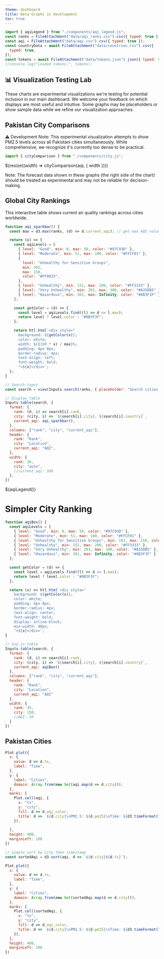 ```yaml
---
theme: dashboard
title: Beta Graphs in development
toc: true
---
```


<!-- Load and transform the data -->

```js
import { aqiLegend } from "./components/aqi_legend.js";
const ranks = FileAttachment("data/aqi_ranks.csv").csv({ typed: true });
const aqi = FileAttachment("data/aqi.csv").csv({ typed: true });
const countryData = await FileAttachment("data/countries.csv").csv({
  typed: true,
});
const tokens = await FileAttachment("data/tokens.json").json({ typed: true });
//console.log("Loaded tokens:", tokens);
```

## 📊 Visualization Testing Lab

These charts are experimental visualizations we're testing for potential inclusion in our main dashboard. We welcome your feedback on which displays are most useful and intuitive. Some graphs may be placeholders or show sample data while we refine our visualization approaches.

## Pakistan City Comparisons

⚠️ Development Note: This experimental visualization attempts to show PM2.5 levels across all Pakistani cities simultaneously. While comprehensive, we recognize it's currently too dense to be practical. 

```js
import { cityComparison } from "./components/city.js";
```

<div class="grid grid-cols-1">
  <div class="card">
    ${resize((width) => cityComparison(aqi, { width }))}
  </div>
</div>

Note: The forecast data shown in these graphs (the right side of the chart) should be treated as experimental and may not be reliable for decision-making.

## Global City Rankings

This interactive table shows current air quality rankings across cities worldwide.

```js
function aqi_sparkbar() {
  const max = d3.max(ranks, (d) => d.current_aqi); // get max AQI value

  return (x) => {
    const aqiLevels = [
      { level: "Good", min: 0, max: 50, color: "#97C93D" },
      { level: "Moderate", min: 51, max: 100, color: "#FFCF01" },
      {
        level: "Unhealthy for Sensitive Groups",
        min: 101,
        max: 150,
        color: "#FF9933",
      },
      { level: "Unhealthy", min: 151, max: 200, color: "#FF3333" },
      { level: "Very Unhealthy", min: 201, max: 300, color: "#A35DB5" },
      { level: "Hazardous", min: 301, max: Infinity, color: "#8B3F3F" },
    ];

    const getColor = (d) => {
      const level = aqiLevels.find((l) => d <= l.max);
      return level ? level.color : "#8B3F3F";
    };

    return htl.html`<div style="
      background: ${getColor(x)};
      color: white;
      width: ${(100 * x) / max}%;
      padding: 4px 8px;
      border-radius: 4px;
      text-align: left;
      font-weight: bold;
      ">${x}</div>`;
  };
}
```

```js
// Search input
const search = view(Inputs.search(ranks, { placeholder: "Search cities..." }));
```

```js
// Display table
Inputs.table(search, {
  format: {
    rank: (d, i) => search[i].rank,
    city: (city, i) => `${search[i].city}, ${search[i].country}`,
    current_aqi: aqi_sparkbar(),
  },
  columns: ["rank", "city", "current_aqi"],
  header: {
    rank: "Rank",
    city: "Location",
    current_aqi: "AQI",
  },
  width: {
    rank: 36,
    city: "auto",
    //current_aqi: 300
  },
})
```

${aqiLegend()}

# Simpler City Ranking

```js
function aqiBox() {
  const aqiLevels = [
    { level: "Good", min: 0, max: 50, color: "#97C93D" },
    { level: "Moderate", min: 51, max: 100, color: "#FFCF01" },
    { level: "Unhealthy for Sensitive Groups", min: 101, max: 150, color: "#FF9933" },
    { level: "Unhealthy", min: 151, max: 200, color: "#FF3333" },
    { level: "Very Unhealthy", min: 201, max: 300, color: "#A35DB5" },
    { level: "Hazardous", min: 301, max: Infinity, color: "#8B3F3F" }
  ];

  const getColor = (d) => {
    const level = aqiLevels.find((l) => d <= l.max);
    return level ? level.color : "#8B3F3F";
  };

  return (x) => htl.html`<div style="
    background: ${getColor(x)};
    color: white;
    padding: 4px 8px;
    border-radius: 4px;
    text-align: center;
    font-weight: bold;
    display: inline-block;
    min-width: 40px;
    ">${x}</div>`;
}
```


```js
// Use in table
Inputs.table(search, {
  format: {
    rank: (d, i) => search[i].rank,
    city: (city, i) => `${search[i].city}, ${search[i].country}`,
    current_aqi: aqiBox()
  },
  columns: ["rank", "city", "current_aqi"],
  header: {
    rank: "Rank",
    city: "Location",
    current_aqi: "AQI"
  },
  width: {
    rank: 35,
    city: 150,
    //AQI: 50
  }
})
```

## Pakistan Cities

```js
Plot.plot({
  x: {
    value: d => d.ts,
    label: "Time",
  },
  y: {
    label: "Cities",
    domain: Array.from(new Set(aqi.map(d => d.city))),
  },
  marks: [
    Plot.cell(aqi, {
      x: "ts",
      y: "city",
      fill: d => d.aqi_color,
      title: d => `${d.city}\nPM2.5: ${d.pm25}\nTime: ${d3.timeFormat("%b %d, %H:%M")(d.ts)}` // Formatted tooltip
    }),
    
  ],
  height: 400,
  marginLeft: 100
})
```

```js
// Simple sort by city then timestamp
const sortedAqi = d3.sort(aqi, d => `${d.city}${d.ts}`);

Plot.plot({
  x: {
    value: d => d.ts,
    label: "Time",
  },
  y: {
    label: "Cities",
    domain: Array.from(new Set(sortedAqi.map(d => d.city))),
  },
  marks: [
    Plot.cell(sortedAqi, {
      x: "ts",
      y: "city",
      fill: d => d.aqi_color,
      title: d => `${d.city}\nPM2.5: ${d.pm25}\nTime: ${d3.timeFormat("%b %d, %H:%M")(d.ts)}`
    }),
  ],
  height: 400,
  marginLeft: 100
})
```